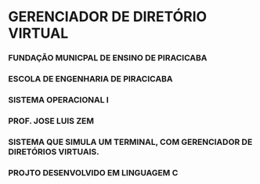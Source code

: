 # GERENCIADOR DE DIRETÓRIO VIRTUAL
### FUNDAÇÃO MUNICPAL DE ENSINO DE PIRACICABA
### ESCOLA DE ENGENHARIA DE PIRACICABA
### SISTEMA OPERACIONAL I
### PROF. JOSE LUIS ZEM
### SISTEMA QUE SIMULA UM TERMINAL, COM GERENCIADOR DE DIRETÓRIOS VIRTUAIS.
### PROJTO DESENVOLVIDO EM LINGUAGEM C
